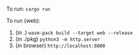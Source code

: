 To run: `cargo run`

To run (web):

1. (in .) `wasm-pack build --target web --release`
2. (in ./pkg) `python3 -m http.server`
3. (in browser) `http://localhost:8000`